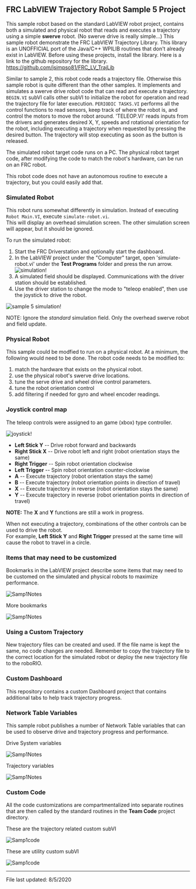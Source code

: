 ## FRC LabVIEW Trajectory Robot Sample 5 Project

This sample robot based on the standard LabVIEW robot project, contains both a simulated and physical robot that reads and executes a trajectory using a simple **swerve** robot.  (No swerve drive is really simple...)  This sample robot demonstrate the FRC LabVIEW Trajectory Library.  This library is an UNOFFICIAL port of the Java/C++ 
WPILIB routines that don't already exist in LabVIEW.  Before using these projects, install the library.  Here is a link to the github repository for the library.  https://github.com/jsimpso81/FRC_LV_TrajLib

Similar to sample 2, this robot code reads a trajectory file.  Otherwise this sample robot is quite different than the other samples.  It implements and simulates a swerve drive robot code that can read and execute a trajectory. `BEGIN.VI` subVI calls other subVI to initialize the robot for operation and read the trajectory file for later execution. `PERIODIC TASKS.VI` performs all the control functions to read sensors, keep track of where the robot is, and control the motors to move the robot around.  'TELEOP.VI' reads inputs from the drivers and generates desired X, Y, speeds and rotational orientation for the robot, including executing a trajectory when requested by pressing the desired button.  The trajectory will stop executing as soon as the button is released.

The simulated robot target code runs on a PC. The physical robot target code, after modifying the code to match the robot's hardware, can be run on an FRC robot.  

This robot code does not have an autonomous routine to execute a trajectory, but you could easily add that.

### Simulated Robot

This robot runs somewhat differently in simulation.  Instead of executing `Robot Main.VI`, execute `simulate-robot.vi`.  
This will display an overhead simulation screen.  The other simulation screen will appear, but it should be ignored.

To run the simulated robot:
1. Start the FRC Driverstation and optionally start the dashboard.
1. In the LabVIEW project under the "Computer" target, open 'simulate-robot.vi' under the **Test Programs** folder and press the run arrow.  ![simulation!](images/sample_5_main_pgm.PNG)
1. A simulated field should be displayed.  Communications with the driver station should be established.
1. Use the driver station to change the mode to "teleop enabled", then use the joystick to drive the robot.

![sample 5 simulation!](images/sample_5_simulation.PNG)

NOTE:  Ignore the *standard* simulation field.  Only the overhead swerve robot and field update.

### Physical Robot

This sample could be modfied to run on a physical robot.  At a minimum, the following would need to be done.
The robot code needs to be modified to:
1. match the hardware that exists on the physical robot.
2. use the physical robot's swerve drive locations.
3. tune the serve drive and wheel drive control parameters.
4. tune the robot orientation control
5. add filtering if needed for gyro and wheel encoder readings.

### Joystick control map

The teleop controls were assigned to an game (xbox) type controller.

![joystick!](images/xbox-360_controller.png)

- **Left Stick Y** -- Drive robot forward and backwards
- **Right Stick X** -- Drive robot left and right (robot orientation stays the same)
- **Right Trigger** -- Spin robot orientation clockwise
- **Left Trigger** -- Spin robot orientation counter-clockwise
- **A** -- Execute trajectory (robot orientation stays the same)
- **B** -- Execute trajectory (robot orientation points in direction of travel)
- **X** -- Execute trajectory in reverse (robot orientation stays the same)
- **Y** -- Execute trajectory in reverse (robot orientation points in direction of travel)

**NOTE:** The **X** and **Y** functions are still a work in progress.

When not executing a trajectory, combinations of the other controls can be used to drive the robot.  
For example, **Left Stick Y** and **Right Trigger** pressed at the same time will cause the robot to travel in a circle. 

### Items that may need to be customized

Bookmarks in the LabVIEW project describe some items that may need to be customed on the simulated and physical robots to maximize performance.  

![Samp1Notes](images/sample5_bookmarks-A.PNG)

More bookmarks

![Samp1Notes](images/sample5_bookmarks-B.PNG)

### Using a Custom Trajectory

New trajectory files can be created and used.  If the file name is kept the same, no code changes are needed.  Remember to copy the trajectory file to the correct location for the simulated robot or deploy the new trajectory file to the roboRIO.

### Custom Dashboard

This repository contains a custom Dashboard project that contains additional tabs to help track trajectory progress.

### Network Table Variables

This sample robot publishes a number of Network Table variables that can be used to observe drive and trajectory progress and performance.

Drive System variables

![Samp1Notes](images/sample_5_dash_drive.PNG)

Trajectory variables

![Samp1Notes](images/sample_5_dash_traj.PNG)

### Custom Code

All the code customizations are compartmentalized into separate routines that are then called by the standard 
routines in the **Team Code** project directory.

These are the trajectory related custom subVI

![Samp1code](images/sample_5_traj_code.PNG)

These are utility custom subVI

![Samp1code](images/sample_5_misc_code.PNG)


---
File last updated: 8/5/2020
